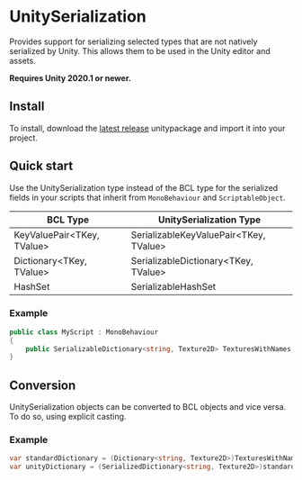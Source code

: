 # UnitySerialization

Provides support for serializing selected types that are not natively serialized by Unity. This allows them to be used in the Unity editor and assets.

**Requires Unity 2020.1 or newer.**

## Install

To install, download the [latest release](https://github.com/jonathanpotts/UnitySerialization/releases) unitypackage and import it into your project.

## Quick start

Use the UnitySerialization type instead of the BCL type for the serialized fields in your scripts that inherit from `MonoBehaviour` and `ScriptableObject`.

| BCL Type | UnitySerialization Type |
| --- | --- |
| KeyValuePair<TKey, TValue> | SerializableKeyValuePair<TKey, TValue> | 
| Dictionary<TKey, TValue> | SerializableDictionary<TKey, TValue> |
| HashSet<T> | SerializableHashSet<T> |

### Example

```cs
public class MyScript : MonoBehaviour
{
    public SerializableDictionary<string, Texture2D> TexturesWithNames;
}
```

## Conversion

UnitySerialization objects can be converted to BCL objects and vice versa. To do so, using explicit casting.

### Example

```cs
var standardDictionary = (Dictionary<string, Texture2D>)TexturesWithNames;
var unityDictionary = (SerializedDictionary<string, Texture2D>)standardDictionary;
```
